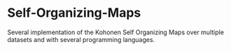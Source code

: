 # Self-Organizing-Maps
Several implementation of the Kohonen Self Organizing Maps over multiple datasets and with several programming languages.
